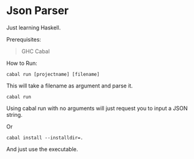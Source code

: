 # Json Parser

Just learning Haskell.

Prerequisites:

> GHC
> Cabal

How to Run:

```
cabal run [projectname] [filename]
```
This will take a filename as argument and parse it.

```
cabal run
```
Using cabal run with no arguments will just request you to input a JSON string.

Or
```
cabal install --installdir=.
```
And just use the executable.
